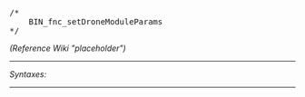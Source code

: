 <pre>/*
	BIN_fnc_setDroneModuleParams
*/</pre>
*(Reference Wiki "placeholder")*


---
*Syntaxes:*

<!-- [] call `BIN_fnc_setDroneModuleParams` -->

---
